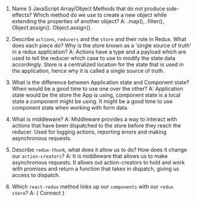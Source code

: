 1.  Name 3 JavaScript Array/Object Methods that do not produce side-effects? Which method do we use to create a new object while extending the properties of another object?
A: .map(), .filter(), Object.assign(). Object.assign().

1.  Describe `actions`, `reducers` and the `store` and their role in Redux. What does each piece do? Why is the store known as a 'single source of truth' in a redux application?
A: Actions have a type and a payload which are used to tell the reducer which case to use to modify the state data accordingly. Store is a centralized location for the state that is used in the application, hence why it is called a single source of truth.

1.  What is the difference between Application state and Component state? When would be a good time to use one over the other?
A: Application state would be the store the App is using, component state is a local state a component might be using. It might be a good time to use component state when working with form data.

1.  What is middleware?
A: Middleware provides a way to interact with actions that have been dispatched to the store before they reach the reducer. Used for logging actions, reporting errors and making asynchronous requests.

1.  Describe `redux-thunk`, what does it allow us to do? How does it change our `action-creators`?
A: It is middleware that allows us to make asynchronous requests. It allows out action-creators to hold and work with promises and return a function that takes in dispatch, giving us access to dispatch.

1.  Which `react-redux` method links up our `components` with our `redux store`?
A: { Connect }
